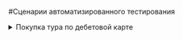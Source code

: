 #Сценарии автоматизированного тестирования

<details>
  <summary>Покупка тура по дебетовой карте</summary>
  <summary>Покупка тура в кредит с использованием дебетовой карты</summary>
  <summary>Работа API банковских сервисов веб-приложения по приобретению туров</summary>
</details>
